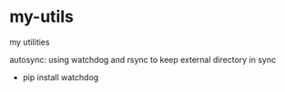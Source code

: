 # my-utils

my utilities

autosync: using watchdog and rsync to keep external directory in sync
 - pip install watchdog
 

